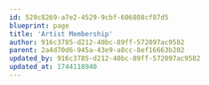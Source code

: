 ```yaml
---
id: 529c8269-a7e2-4529-9cbf-606808cf87d5
blueprint: page
title: 'Artist Membership'
author: 916c3785-d212-40bc-89ff-572097ac9582
parent: 2a4d70d6-945a-43e9-a8cc-8ef16663b202
updated_by: 916c3785-d212-40bc-89ff-572097ac9582
updated_at: 1744118940
---
```

